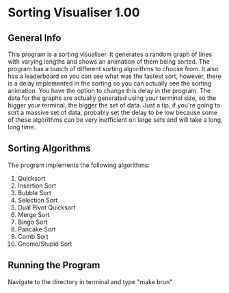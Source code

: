 <h1>Sorting Visualiser 1.00</h1>

<h2>General Info</h2>

This program is a sorting visualiser. It generates a random graph of lines with varying lengths and shows an animation of them being sorted. 
The program has a bunch of different sorting algorithms to choose from. It also has a leaderboard so you can see what was the fastest sort, however, 
there is a delay implemented in the sorting so you can actually see the sorting animation. You have the option to change this delay in the program. The data for the graphs are actually generated using your terminal size, so the bigger your terminal, 
the bigger the set of data. Just a tip, if you're going to sort a massive set of data, probably set the delay to be low because some of these algorithms can be very inefficient on large sets and will take a long, long time. 

<h2>Sorting Algorithms</h2>

The program implements the following algorithms:

1. Quicksort
2. Insertion Sort
3. Bubble Sort
4. Selection Sort
5. Dual Pivot Quicksort
6. Merge Sort
7. Bingo Sort
8. Pancake Sort
9. Comb Sort
10. Gnome/Stupid Sort

<h2>Running the Program</h2>

Navigate to the directory in terminal and type "make brun"

